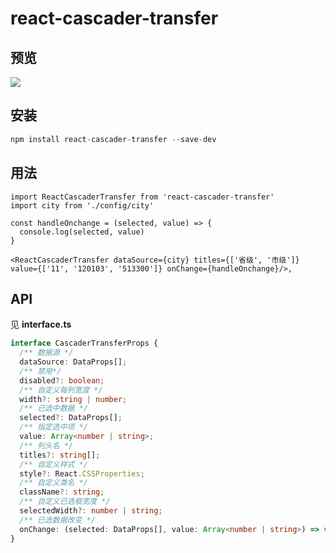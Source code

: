 # react-cascader-transfer

## 预览
<img src="https://raw.githubusercontent.com/lizhongzhen11/react-cascader-transfer/master/GIF.gif">

## 安装
```js
npm install react-cascader-transfer --save-dev
```

## 用法
```tsx
import ReactCascaderTransfer from 'react-cascader-transfer'
import city from './config/city'

const handleOnchange = (selected, value) => {
  console.log(selected, value)
}

<ReactCascaderTransfer dataSource={city} titles={['省级', '市级']} value={['11', '120103', '513300']} onChange={handleOnchange}/>,
```

## API
见 **interface.ts**
```ts
interface CascaderTransferProps {
  /** 数据源 */
  dataSource: DataProps[];
  /** 禁用*/
  disabled?: boolean;
  /** 自定义每列宽度 */
  width?: string | number;
  /** 已选中数据 */
  selected?: DataProps[];
  /** 指定选中项 */
  value: Array<number | string>;
  /** 列头名 */
  titles?: string[];
  /** 自定义样式 */
  style?: React.CSSProperties;
  /** 自定义类名 */
  className?: string;
  /** 自定义已选框宽度 */
  selectedWidth?: number | string;
  /** 已选数据改变 */
  onChange: (selected: DataProps[], value: Array<number | string>) => void
}
```